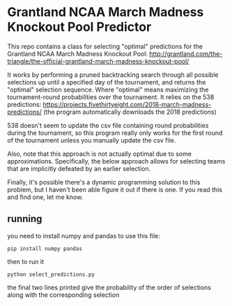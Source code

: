 
# Grantland NCAA March Madness Knockout Pool Predictor
This repo contains a class for selecting "optimal" predictions for the Grantland NCAA March Madness Knockout Pool: http://grantland.com/the-triangle/the-official-grantland-march-madness-knockout-pool/

It works by performing a pruned backtracking search through all possible selections up until a specified day of the tournament, and returns the "optimal" selection sequence. Where "optimal" means maximizing the tournament-round probabilities over the tournament. It relies on the 538 predictions: https://projects.fivethirtyeight.com/2018-march-madness-predictions/
(the program automatically downloads the 2018 predictions)

538 doesn't seem to update the csv file containing round probabilities during the tournament, so this program really only works for the first round of the tournament unless you manually update the csv file. 

Also, note that this approach is not actually optimal due to some approximations. Specifically, the below approach allows for selecting teams that are implicitly defeated by an earlier selection.

Finally, it's possible there's a dynamic programming solution to this problem, but I haven't been able figure it out if there is one. If you read this and find one, let me know.

## running
you need to install numpy and pandas to use this file:
```
pip install numpy pandas
```

then to run it 
```
python select_predictions.py
```

the final two lines printed give the probability of the order of selections 
along with the corresponding selection